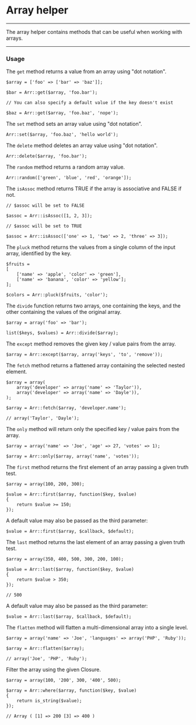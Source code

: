 # Array helper

--------------------------------------------------------

The array helper contains methods that can be useful when working with arrays.

--------------------------------------------------------

### Usage

The ```get``` method returns a value from an array using "dot notation".

    $array = ['foo' => ['bar' => 'baz']];

    $bar = Arr::get($array, 'foo.bar');

    // You can also specify a default value if the key doesn't exist

    $baz = Arr::get($array, 'foo.baz', 'nope');

The ```set``` method sets an array value using "dot notation".

    Arr::set($array, 'foo.baz', 'hello world');

The ```delete``` method deletes an array value using "dot notation".

    Arr::delete($array, 'foo.bar');

The ```random``` method returns a random array value.

    Arr::random(['green', 'blue', 'red', 'orange']);

The ```isAssoc``` method returns TRUE if the array is associative and FALSE if not.

    // $assoc will be set to FALSE

    $assoc = Arr::isAssoc([1, 2, 3]);

    // $assoc will be set to TRUE

    $assoc = Arr::isAssoc(['one' => 1, 'two' => 2, 'three' => 3]);

The ```pluck``` method returns the values from a single column of the input array, identified by the key.

    $fruits = 
    [
        ['name' => 'apple', 'color' => 'green'],
        ['name' => 'banana', 'color' => 'yellow'];
    ];

    $colors = Arr::pluck($fruits, 'color');

The ```divide``` function returns two arrays, one containing the keys, and the other containing the values of the original array.

    $array = array('foo' => 'bar');

    list($keys, $values) = Arr::divide($array);

The ```except``` method removes the given key / value pairs from the array.

    $array = Arr::except($array, array('keys', 'to', 'remove'));


The ```fetch``` method returns a flattened array containing the selected nested element.

    $array = array(
        array('developer' => array('name' => 'Taylor')),
        array('developer' => array('name' => 'Dayle')),
    );

    $array = Arr::fetch($array, 'developer.name');

    // array('Taylor', 'Dayle');

The ```only``` method will return only the specified key / value pairs from the array.

    $array = array('name' => 'Joe', 'age' => 27, 'votes' => 1);

    $array = Arr::only($array, array('name', 'votes'));

The ```first``` method returns the first element of an array passing a given truth test.

    $array = array(100, 200, 300);

    $value = Arr::first($array, function($key, $value)
    {
        return $value >= 150;
    });

A default value may also be passed as the third parameter:

    $value = Arr::first($array, $callback, $default);

The ```last``` method returns the last element of an array passing a given truth test.

    $array = array(350, 400, 500, 300, 200, 100);

    $value = Arr::last($array, function($key, $value)
    {
        return $value > 350;
    });

    // 500

A default value may also be passed as the third parameter:

    $value = Arr::last($array, $callback, $default);


The ```flatten``` method will flatten a multi-dimensional array into a single level.

    $array = array('name' => 'Joe', 'languages' => array('PHP', 'Ruby'));

    $array = Arr::flatten($array);

    // array('Joe', 'PHP', 'Ruby');


Filter the array using the given Closure.

    $array = array(100, '200', 300, '400', 500);

    $array = Arr::where($array, function($key, $value)
    {
        return is_string($value);
    });

    // Array ( [1] => 200 [3] => 400 )
